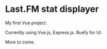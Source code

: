 # Last.FM stat displayer

My first Vue project.

Currently using Vue.js, Express.js. Buefy for UI.

More to come.

